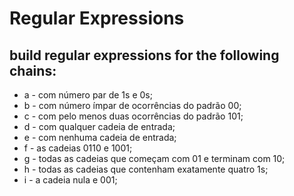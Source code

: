 # Regular Expressions

## build regular expressions for the following chains:

- a - com número par de 1s e 0s;
- b - com número ímpar de ocorrências do padrão 00;
- c - com pelo menos duas ocorrências do padrão 101;
- d - com qualquer cadeia de entrada;
- e - com nenhuma cadeia de entrada;
- f - as cadeias 0110 e 1001;
- g - todas as cadeias que começam com 01 e terminam com 10;
- h - todas as cadeias que contenham exatamente quatro 1s;
- i  - a cadeia nula e 001;
